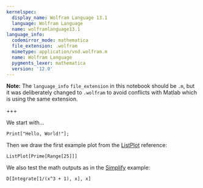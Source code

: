 ```yaml
---
kernelspec:
  display_name: Wolfram Language 13.1
  language: Wolfram Language
  name: wolframlanguage13.1
language_info:
  codemirror_mode: mathematica
  file_extension: .wolfram
  mimetype: application/vnd.wolfram.m
  name: Wolfram Language
  pygments_lexer: mathematica
  version: '12.0'
---
```


**Note:** The `language_info` `file_extension` in this notebook should be `.m`, but it was deliberately changed to `.wolfram` to avoid conflicts with Matlab which is using the same extension.

+++

We start with...

```{code-cell} mathematica
Print["Hello, World!"];
```

Then we draw the first example plot from the [ListPlot](https://reference.wolfram.com/language/ref/ListPlot.html) reference:

```{code-cell} mathematica
ListPlot[Prime[Range[25]]]
```

We also test the math outputs as in the [Simplify](https://reference.wolfram.com/language/ref/Simplify.html) example:

```{code-cell} mathematica
D[Integrate[1/(x^3 + 1), x], x]
```
